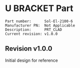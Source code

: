 # U BRACKET Part

```
Part number:      Sol-El-2100-6
Manufacturer PN:  Not Applicable
Description:      PRT_CLAD
Current revision: v1.0.0
```

## Revision v1.0.0
Initial design for reference